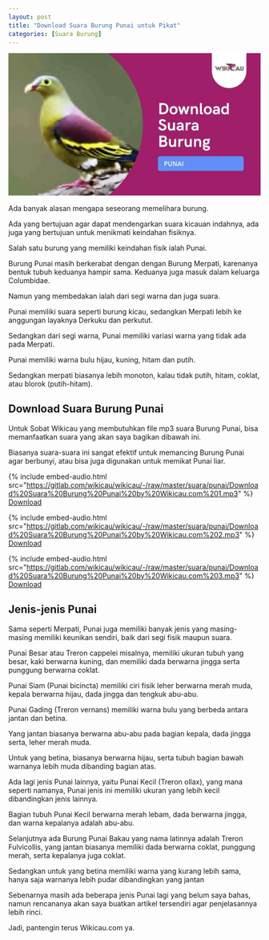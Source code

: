 ```yaml
---
layout: post
title: "Download Suara Burung Punai untuk Pikat"
categories: [Suara Burung]
---
```


![Download Suara Burung Punai](/images/download-suara-burung-punai.webp)

Ada banyak alasan mengapa seseorang memelihara burung.

Ada yang bertujuan agar dapat mendengarkan suara kicauan indahnya, ada juga yang bertujuan untuk menikmati keindahan fisiknya.

Salah satu burung yang memiliki keindahan fisik ialah Punai.

Burung Punai masih berkerabat dengan dengan Burung Merpati, karenanya bentuk tubuh keduanya hampir sama. Keduanya juga masuk dalam keluarga Columbidae.

Namun yang membedakan ialah dari segi warna dan juga suara.

Punai memiliki suara seperti burung kicau, sedangkan Merpati lebih ke anggungan layaknya Derkuku dan perkutut.

Sedangkan dari segi warna, Punai memiliki variasi warna yang tidak ada pada Merpati.

Punai memiliki warna bulu hijau, kuning, hitam dan putih.

Sedangkan merpati biasanya lebih monoton, kalau tidak putih, hitam, coklat, atau blorok (putih-hitam).

## Download Suara Burung Punai

Untuk Sobat Wikicau yang membutuhkan file mp3 suara Burung Punai, bisa memanfaatkan suara yang akan saya bagikan dibawah ini.

Biasanya suara-suara ini sangat efektif untuk memancing Burung Punai agar berbunyi, atau bisa juga digunakan untuk memikat Punai liar.

{% include embed-audio.html src="https://gitlab.com/wikicau/wikicau/-/raw/master/suara/punai/Download%20Suara%20Burung%20Punai%20by%20Wikicau.com%201.mp3" %}
[Download](https://bit.ly/2TR9CPq)

{% include embed-audio.html src="https://gitlab.com/wikicau/wikicau/-/raw/master/suara/punai/Download%20Suara%20Burung%20Punai%20by%20Wikicau.com%202.mp3" %}
[Download](https://bit.ly/2W39pLM)

{% include embed-audio.html src="https://gitlab.com/wikicau/wikicau/-/raw/master/suara/punai/Download%20Suara%20Burung%20Punai%20by%20Wikicau.com%203.mp3" %}
[Download](https://bit.ly/3d0ZU66)

## Jenis-jenis Punai

Sama seperti Merpati, Punai juga memiliki banyak jenis yang masing-masing memiliki keunikan sendiri, baik dari segi fisik maupun suara.

Punai Besar atau Treron cappelei misalnya, memiliki ukuran tubuh yang besar, kaki berwarna kuning, dan memiliki dada berwarna jingga serta punggung berwarna coklat.

Punai Siam (Punai bicincta) memiliki ciri fisik leher berwarna merah muda, kepala berwarna hijau, dada jingga dan tengkuk abu-abu.

Punai Gading (Treron vernans) memiliki warna bulu yang berbeda antara jantan dan betina.

Yang jantan biasanya berwarna abu-abu pada bagian kepala, dada jingga serta, leher merah muda.

Untuk yang betina, biasanya berwarna hijau, serta tubuh bagian bawah warnanya lebih muda dibanding bagian atas.

Ada lagi jenis Punai lainnya, yaitu Punai Kecil (Treron ollax), yang mana seperti namanya, Punai jenis ini memiliki ukuran yang lebih kecil dibandingkan jenis lainnya.

Bagian tubuh Punai Kecil berwarna merah lebam, dada berwarna jingga, dan warna kepalanya adalah abu-abu.

Selanjutnya ada Burung Punai Bakau yang nama latinnya adalah Treron Fulvicollis, yang jantan biasanya memiliki dada berwarna coklat, punggung merah, serta kepalanya juga coklat.

Sedangkan untuk yang betina memiliki warna yang kurang lebih sama, hanya saja warnanya lebih pudar dibandingkan yang jantan

Sebenarnya masih ada beberapa jenis Punai lagi yang belum saya bahas, namun rencananya akan saya buatkan artikel tersendiri agar penjelasannya lebih rinci.

Jadi, pantengin terus Wikicau.com ya.